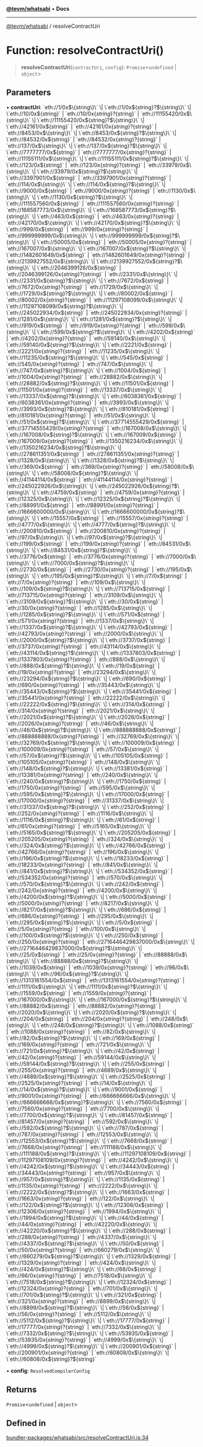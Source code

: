 [**@tevm/whatsabi**](../README.md) • **Docs**

***

[@tevm/whatsabi](../globals.md) / resolveContractUri

# Function: resolveContractUri()

> **resolveContractUri**(`contractUri`, `config`): `Promise`\<`undefined` \| `object`\>

## Parameters

• **contractUri**: \`eth://1/0x$\{string\}\` \| \`eth://1/0x$\{string\}?$\{string\}\` \| \`eth://10/0x$\{string\}\` \| \`eth://10/0x$\{string\}?$\{string\}\` \| \`eth://11155420/0x$\{string\}\` \| \`eth://11155420/0x$\{string\}?$\{string\}\` \| \`eth://42161/0x$\{string\}\` \| \`eth://42161/0x$\{string\}?$\{string\}\` \| \`eth://8453/0x$\{string\}\` \| \`eth://8453/0x$\{string\}?$\{string\}\` \| \`eth://84532/0x$\{string\}\` \| \`eth://84532/0x$\{string\}?$\{string\}\` \| \`eth://137/0x$\{string\}\` \| \`eth://137/0x$\{string\}?$\{string\}\` \| \`eth://7777777/0x$\{string\}\` \| \`eth://7777777/0x$\{string\}?$\{string\}\` \| \`eth://11155111/0x$\{string\}\` \| \`eth://11155111/0x$\{string\}?$\{string\}\` \| \`eth://123/0x$\{string\}\` \| \`eth://123/0x$\{string\}?$\{string\}\` \| \`eth://33979/0x$\{string\}\` \| \`eth://33979/0x$\{string\}?$\{string\}\` \| \`eth://3397901/0x$\{string\}\` \| \`eth://3397901/0x$\{string\}?$\{string\}\` \| \`eth://114/0x$\{string\}\` \| \`eth://114/0x$\{string\}?$\{string\}\` \| \`eth://9000/0x$\{string\}\` \| \`eth://9000/0x$\{string\}?$\{string\}\` \| \`eth://1130/0x$\{string\}\` \| \`eth://1130/0x$\{string\}?$\{string\}\` \| \`eth://111557560/0x$\{string\}\` \| \`eth://111557560/0x$\{string\}?$\{string\}\` \| \`eth://168587773/0x$\{string\}\` \| \`eth://168587773/0x$\{string\}?$\{string\}\` \| \`eth://463/0x$\{string\}\` \| \`eth://463/0x$\{string\}?$\{string\}\` \| \`eth://42170/0x$\{string\}\` \| \`eth://42170/0x$\{string\}?$\{string\}\` \| \`eth://999/0x$\{string\}\` \| \`eth://999/0x$\{string\}?$\{string\}\` \| \`eth://999999999/0x$\{string\}\` \| \`eth://999999999/0x$\{string\}?$\{string\}\` \| \`eth://50005/0x$\{string\}\` \| \`eth://50005/0x$\{string\}?$\{string\}\` \| \`eth://167007/0x$\{string\}\` \| \`eth://167007/0x$\{string\}?$\{string\}\` \| \`eth://1482601649/0x$\{string\}\` \| \`eth://1482601649/0x$\{string\}?$\{string\}\` \| \`eth://2139927552/0x$\{string\}\` \| \`eth://2139927552/0x$\{string\}?$\{string\}\` \| \`eth://2046399126/0x$\{string\}\` \| \`eth://2046399126/0x$\{string\}?$\{string\}\` \| \`eth://2331/0x$\{string\}\` \| \`eth://2331/0x$\{string\}?$\{string\}\` \| \`eth://7672/0x$\{string\}\` \| \`eth://7672/0x$\{string\}?$\{string\}\` \| \`eth://1729/0x$\{string\}\` \| \`eth://1729/0x$\{string\}?$\{string\}\` \| \`eth://80002/0x$\{string\}\` \| \`eth://80002/0x$\{string\}?$\{string\}\` \| \`eth://11297108099/0x$\{string\}\` \| \`eth://11297108099/0x$\{string\}?$\{string\}\` \| \`eth://245022934/0x$\{string\}\` \| \`eth://245022934/0x$\{string\}?$\{string\}\` \| \`eth://1281/0x$\{string\}\` \| \`eth://1281/0x$\{string\}?$\{string\}\` \| \`eth://919/0x$\{string\}\` \| \`eth://919/0x$\{string\}?$\{string\}\` \| \`eth://599/0x$\{string\}\` \| \`eth://599/0x$\{string\}?$\{string\}\` \| \`eth://4202/0x$\{string\}\` \| \`eth://4202/0x$\{string\}?$\{string\}\` \| \`eth://59140/0x$\{string\}\` \| \`eth://59140/0x$\{string\}?$\{string\}\` \| \`eth://2221/0x$\{string\}\` \| \`eth://2221/0x$\{string\}?$\{string\}\` \| \`eth://11235/0x$\{string\}\` \| \`eth://11235/0x$\{string\}?$\{string\}\` \| \`eth://545/0x$\{string\}\` \| \`eth://545/0x$\{string\}?$\{string\}\` \| \`eth://747/0x$\{string\}\` \| \`eth://747/0x$\{string\}?$\{string\}\` \| \`eth://1004/0x$\{string\}\` \| \`eth://1004/0x$\{string\}?$\{string\}\` \| \`eth://28882/0x$\{string\}\` \| \`eth://28882/0x$\{string\}?$\{string\}\` \| \`eth://11501/0x$\{string\}\` \| \`eth://11501/0x$\{string\}?$\{string\}\` \| \`eth://13337/0x$\{string\}\` \| \`eth://13337/0x$\{string\}?$\{string\}\` \| \`eth://6038361/0x$\{string\}\` \| \`eth://6038361/0x$\{string\}?$\{string\}\` \| \`eth://3993/0x$\{string\}\` \| \`eth://3993/0x$\{string\}?$\{string\}\` \| \`eth://810181/0x$\{string\}\` \| \`eth://810181/0x$\{string\}?$\{string\}\` \| \`eth://51/0x$\{string\}\` \| \`eth://51/0x$\{string\}?$\{string\}\` \| \`eth://37714555429/0x$\{string\}\` \| \`eth://37714555429/0x$\{string\}?$\{string\}\` \| \`eth://167008/0x$\{string\}\` \| \`eth://167008/0x$\{string\}?$\{string\}\` \| \`eth://167009/0x$\{string\}\` \| \`eth://167009/0x$\{string\}?$\{string\}\` \| \`eth://1350216234/0x$\{string\}\` \| \`eth://1350216234/0x$\{string\}?$\{string\}\` \| \`eth://278611351/0x$\{string\}\` \| \`eth://278611351/0x$\{string\}?$\{string\}\` \| \`eth://1328/0x$\{string\}\` \| \`eth://1328/0x$\{string\}?$\{string\}\` \| \`eth://369/0x$\{string\}\` \| \`eth://369/0x$\{string\}?$\{string\}\` \| \`eth://58008/0x$\{string\}\` \| \`eth://58008/0x$\{string\}?$\{string\}\` \| \`eth://41144114/0x$\{string\}\` \| \`eth://41144114/0x$\{string\}?$\{string\}\` \| \`eth://245022926/0x$\{string\}\` \| \`eth://245022926/0x$\{string\}?$\{string\}\` \| \`eth://4759/0x$\{string\}\` \| \`eth://4759/0x$\{string\}?$\{string\}\` \| \`eth://12325/0x$\{string\}\` \| \`eth://12325/0x$\{string\}?$\{string\}\` \| \`eth://88991/0x$\{string\}\` \| \`eth://88991/0x$\{string\}?$\{string\}\` \| \`eth://1666600000/0x$\{string\}\` \| \`eth://1666600000/0x$\{string\}?$\{string\}\` \| \`eth://15557/0x$\{string\}\` \| \`eth://15557/0x$\{string\}?$\{string\}\` \| \`eth://4777/0x$\{string\}\` \| \`eth://4777/0x$\{string\}?$\{string\}\` \| \`eth://200810/0x$\{string\}\` \| \`eth://200810/0x$\{string\}?$\{string\}\` \| \`eth://97/0x$\{string\}\` \| \`eth://97/0x$\{string\}?$\{string\}\` \| \`eth://199/0x$\{string\}\` \| \`eth://199/0x$\{string\}?$\{string\}\` \| \`eth://84531/0x$\{string\}\` \| \`eth://84531/0x$\{string\}?$\{string\}\` \| \`eth://3776/0x$\{string\}\` \| \`eth://3776/0x$\{string\}?$\{string\}\` \| \`eth://7000/0x$\{string\}\` \| \`eth://7000/0x$\{string\}?$\{string\}\` \| \`eth://2730/0x$\{string\}\` \| \`eth://2730/0x$\{string\}?$\{string\}\` \| \`eth://195/0x$\{string\}\` \| \`eth://195/0x$\{string\}?$\{string\}\` \| \`eth://7/0x$\{string\}\` \| \`eth://7/0x$\{string\}?$\{string\}\` \| \`eth://109/0x$\{string\}\` \| \`eth://109/0x$\{string\}?$\{string\}\` \| \`eth://713715/0x$\{string\}\` \| \`eth://713715/0x$\{string\}?$\{string\}\` \| \`eth://3109/0x$\{string\}\` \| \`eth://3109/0x$\{string\}?$\{string\}\` \| \`eth://30/0x$\{string\}\` \| \`eth://30/0x$\{string\}?$\{string\}\` \| \`eth://1285/0x$\{string\}\` \| \`eth://1285/0x$\{string\}?$\{string\}\` \| \`eth://571/0x$\{string\}\` \| \`eth://571/0x$\{string\}?$\{string\}\` \| \`eth://1337/0x$\{string\}\` \| \`eth://1337/0x$\{string\}?$\{string\}\` \| \`eth://42793/0x$\{string\}\` \| \`eth://42793/0x$\{string\}?$\{string\}\` \| \`eth://2000/0x$\{string\}\` \| \`eth://2000/0x$\{string\}?$\{string\}\` \| \`eth://3737/0x$\{string\}\` \| \`eth://3737/0x$\{string\}?$\{string\}\` \| \`eth://43114/0x$\{string\}\` \| \`eth://43114/0x$\{string\}?$\{string\}\` \| \`eth://1337803/0x$\{string\}\` \| \`eth://1337803/0x$\{string\}?$\{string\}\` \| \`eth://888/0x$\{string\}\` \| \`eth://888/0x$\{string\}?$\{string\}\` \| \`eth://19/0x$\{string\}\` \| \`eth://19/0x$\{string\}?$\{string\}\` \| \`eth://23294/0x$\{string\}\` \| \`eth://23294/0x$\{string\}?$\{string\}\` \| \`eth://690/0x$\{string\}\` \| \`eth://690/0x$\{string\}?$\{string\}\` \| \`eth://35443/0x$\{string\}\` \| \`eth://35443/0x$\{string\}?$\{string\}\` \| \`eth://35441/0x$\{string\}\` \| \`eth://35441/0x$\{string\}?$\{string\}\` \| \`eth://22222/0x$\{string\}\` \| \`eth://22222/0x$\{string\}?$\{string\}\` \| \`eth://314/0x$\{string\}\` \| \`eth://314/0x$\{string\}?$\{string\}\` \| \`eth://2021/0x$\{string\}\` \| \`eth://2021/0x$\{string\}?$\{string\}\` \| \`eth://2026/0x$\{string\}\` \| \`eth://2026/0x$\{string\}?$\{string\}\` \| \`eth://46/0x$\{string\}\` \| \`eth://46/0x$\{string\}?$\{string\}\` \| \`eth://888888888/0x$\{string\}\` \| \`eth://888888888/0x$\{string\}?$\{string\}\` \| \`eth://32769/0x$\{string\}\` \| \`eth://32769/0x$\{string\}?$\{string\}\` \| \`eth://100009/0x$\{string\}\` \| \`eth://100009/0x$\{string\}?$\{string\}\` \| \`eth://57/0x$\{string\}\` \| \`eth://57/0x$\{string\}?$\{string\}\` \| \`eth://105105/0x$\{string\}\` \| \`eth://105105/0x$\{string\}?$\{string\}\` \| \`eth://148/0x$\{string\}\` \| \`eth://148/0x$\{string\}?$\{string\}\` \| \`eth://13381/0x$\{string\}\` \| \`eth://13381/0x$\{string\}?$\{string\}\` \| \`eth://240/0x$\{string\}\` \| \`eth://240/0x$\{string\}?$\{string\}\` \| \`eth://1750/0x$\{string\}\` \| \`eth://1750/0x$\{string\}?$\{string\}\` \| \`eth://595/0x$\{string\}\` \| \`eth://595/0x$\{string\}?$\{string\}\` \| \`eth://17000/0x$\{string\}\` \| \`eth://17000/0x$\{string\}?$\{string\}\` \| \`eth://31337/0x$\{string\}\` \| \`eth://31337/0x$\{string\}?$\{string\}\` \| \`eth://252/0x$\{string\}\` \| \`eth://252/0x$\{string\}?$\{string\}\` \| \`eth://1116/0x$\{string\}\` \| \`eth://1116/0x$\{string\}?$\{string\}\` \| \`eth://61/0x$\{string\}\` \| \`eth://61/0x$\{string\}?$\{string\}\` \| \`eth://5165/0x$\{string\}\` \| \`eth://5165/0x$\{string\}?$\{string\}\` \| \`eth://205205/0x$\{string\}\` \| \`eth://205205/0x$\{string\}?$\{string\}\` \| \`eth://324/0x$\{string\}\` \| \`eth://324/0x$\{string\}?$\{string\}\` \| \`eth://42766/0x$\{string\}\` \| \`eth://42766/0x$\{string\}?$\{string\}\` \| \`eth://196/0x$\{string\}\` \| \`eth://196/0x$\{string\}?$\{string\}\` \| \`eth://18233/0x$\{string\}\` \| \`eth://18233/0x$\{string\}?$\{string\}\` \| \`eth://841/0x$\{string\}\` \| \`eth://841/0x$\{string\}?$\{string\}\` \| \`eth://534352/0x$\{string\}\` \| \`eth://534352/0x$\{string\}?$\{string\}\` \| \`eth://570/0x$\{string\}\` \| \`eth://570/0x$\{string\}?$\{string\}\` \| \`eth://242/0x$\{string\}\` \| \`eth://242/0x$\{string\}?$\{string\}\` \| \`eth://4200/0x$\{string\}\` \| \`eth://4200/0x$\{string\}?$\{string\}\` \| \`eth://5000/0x$\{string\}\` \| \`eth://5000/0x$\{string\}?$\{string\}\` \| \`eth://8217/0x$\{string\}\` \| \`eth://8217/0x$\{string\}?$\{string\}\` \| \`eth://686/0x$\{string\}\` \| \`eth://686/0x$\{string\}?$\{string\}\` \| \`eth://295/0x$\{string\}\` \| \`eth://295/0x$\{string\}?$\{string\}\` \| \`eth://5/0x$\{string\}\` \| \`eth://5/0x$\{string\}?$\{string\}\` \| \`eth://100/0x$\{string\}\` \| \`eth://100/0x$\{string\}?$\{string\}\` \| \`eth://250/0x$\{string\}\` \| \`eth://250/0x$\{string\}?$\{string\}\` \| \`eth://2716446429837000/0x$\{string\}\` \| \`eth://2716446429837000/0x$\{string\}?$\{string\}\` \| \`eth://25/0x$\{string\}\` \| \`eth://25/0x$\{string\}?$\{string\}\` \| \`eth://88888/0x$\{string\}\` \| \`eth://88888/0x$\{string\}?$\{string\}\` \| \`eth://1039/0x$\{string\}\` \| \`eth://1039/0x$\{string\}?$\{string\}\` \| \`eth://96/0x$\{string\}\` \| \`eth://96/0x$\{string\}?$\{string\}\` \| \`eth://1313161554/0x$\{string\}\` \| \`eth://1313161554/0x$\{string\}?$\{string\}\` \| \`eth://1111/0x$\{string\}\` \| \`eth://1111/0x$\{string\}?$\{string\}\` \| \`eth://1559/0x$\{string\}\` \| \`eth://1559/0x$\{string\}?$\{string\}\` \| \`eth://167000/0x$\{string\}\` \| \`eth://167000/0x$\{string\}?$\{string\}\` \| \`eth://88882/0x$\{string\}\` \| \`eth://88882/0x$\{string\}?$\{string\}\` \| \`eth://2020/0x$\{string\}\` \| \`eth://2020/0x$\{string\}?$\{string\}\` \| \`eth://204/0x$\{string\}\` \| \`eth://204/0x$\{string\}?$\{string\}\` \| \`eth://248/0x$\{string\}\` \| \`eth://248/0x$\{string\}?$\{string\}\` \| \`eth://1088/0x$\{string\}\` \| \`eth://1088/0x$\{string\}?$\{string\}\` \| \`eth://82/0x$\{string\}\` \| \`eth://82/0x$\{string\}?$\{string\}\` \| \`eth://169/0x$\{string\}\` \| \`eth://169/0x$\{string\}?$\{string\}\` \| \`eth://721/0x$\{string\}\` \| \`eth://721/0x$\{string\}?$\{string\}\` \| \`eth://42/0x$\{string\}\` \| \`eth://42/0x$\{string\}?$\{string\}\` \| \`eth://59144/0x$\{string\}\` \| \`eth://59144/0x$\{string\}?$\{string\}\` \| \`eth://255/0x$\{string\}\` \| \`eth://255/0x$\{string\}?$\{string\}\` \| \`eth://4689/0x$\{string\}\` \| \`eth://4689/0x$\{string\}?$\{string\}\` \| \`eth://2525/0x$\{string\}\` \| \`eth://2525/0x$\{string\}?$\{string\}\` \| \`eth://14/0x$\{string\}\` \| \`eth://14/0x$\{string\}?$\{string\}\` \| \`eth://9001/0x$\{string\}\` \| \`eth://9001/0x$\{string\}?$\{string\}\` \| \`eth://666666666/0x$\{string\}\` \| \`eth://666666666/0x$\{string\}?$\{string\}\` \| \`eth://7560/0x$\{string\}\` \| \`eth://7560/0x$\{string\}?$\{string\}\` \| \`eth://7700/0x$\{string\}\` \| \`eth://7700/0x$\{string\}?$\{string\}\` \| \`eth://81457/0x$\{string\}\` \| \`eth://81457/0x$\{string\}?$\{string\}\` \| \`eth://592/0x$\{string\}\` \| \`eth://592/0x$\{string\}?$\{string\}\` \| \`eth://787/0x$\{string\}\` \| \`eth://787/0x$\{string\}?$\{string\}\` \| \`eth://12553/0x$\{string\}\` \| \`eth://12553/0x$\{string\}?$\{string\}\` \| \`eth://7668/0x$\{string\}\` \| \`eth://7668/0x$\{string\}?$\{string\}\` \| \`eth://111188/0x$\{string\}\` \| \`eth://111188/0x$\{string\}?$\{string\}\` \| \`eth://11297108109/0x$\{string\}\` \| \`eth://11297108109/0x$\{string\}?$\{string\}\` \| \`eth://4242/0x$\{string\}\` \| \`eth://4242/0x$\{string\}?$\{string\}\` \| \`eth://34443/0x$\{string\}\` \| \`eth://34443/0x$\{string\}?$\{string\}\` \| \`eth://957/0x$\{string\}\` \| \`eth://957/0x$\{string\}?$\{string\}\` \| \`eth://1135/0x$\{string\}\` \| \`eth://1135/0x$\{string\}?$\{string\}\` \| \`eth://2222/0x$\{string\}\` \| \`eth://2222/0x$\{string\}?$\{string\}\` \| \`eth://1663/0x$\{string\}\` \| \`eth://1663/0x$\{string\}?$\{string\}\` \| \`eth://122/0x$\{string\}\` \| \`eth://122/0x$\{string\}?$\{string\}\` \| \`eth://12306/0x$\{string\}\` \| \`eth://12306/0x$\{string\}?$\{string\}\` \| \`eth://1994/0x$\{string\}\` \| \`eth://1994/0x$\{string\}?$\{string\}\` \| \`eth://44/0x$\{string\}\` \| \`eth://44/0x$\{string\}?$\{string\}\` \| \`eth://42220/0x$\{string\}\` \| \`eth://42220/0x$\{string\}?$\{string\}\` \| \`eth://288/0x$\{string\}\` \| \`eth://288/0x$\{string\}?$\{string\}\` \| \`eth://4337/0x$\{string\}\` \| \`eth://4337/0x$\{string\}?$\{string\}\` \| \`eth://50/0x$\{string\}\` \| \`eth://50/0x$\{string\}?$\{string\}\` \| \`eth://660279/0x$\{string\}\` \| \`eth://660279/0x$\{string\}?$\{string\}\` \| \`eth://1329/0x$\{string\}\` \| \`eth://1329/0x$\{string\}?$\{string\}\` \| \`eth://424/0x$\{string\}\` \| \`eth://424/0x$\{string\}?$\{string\}\` \| \`eth://66/0x$\{string\}\` \| \`eth://66/0x$\{string\}?$\{string\}\` \| \`eth://7518/0x$\{string\}\` \| \`eth://7518/0x$\{string\}?$\{string\}\` \| \`eth://12324/0x$\{string\}\` \| \`eth://12324/0x$\{string\}?$\{string\}\` \| \`eth://701/0x$\{string\}\` \| \`eth://701/0x$\{string\}?$\{string\}\` \| \`eth://321/0x$\{string\}\` \| \`eth://321/0x$\{string\}?$\{string\}\` \| \`eth://8899/0x$\{string\}\` \| \`eth://8899/0x$\{string\}?$\{string\}\` \| \`eth://56/0x$\{string\}\` \| \`eth://56/0x$\{string\}?$\{string\}\` \| \`eth://5112/0x$\{string\}\` \| \`eth://5112/0x$\{string\}?$\{string\}\` \| \`eth://17777/0x$\{string\}\` \| \`eth://17777/0x$\{string\}?$\{string\}\` \| \`eth://7332/0x$\{string\}\` \| \`eth://7332/0x$\{string\}?$\{string\}\` \| \`eth://53935/0x$\{string\}\` \| \`eth://53935/0x$\{string\}?$\{string\}\` \| \`eth://4999/0x$\{string\}\` \| \`eth://4999/0x$\{string\}?$\{string\}\` \| \`eth://200901/0x$\{string\}\` \| \`eth://200901/0x$\{string\}?$\{string\}\` \| \`eth://60808/0x$\{string\}\` \| \`eth://60808/0x$\{string\}?$\{string\}\`

• **config**: `ResolvedCompilerConfig`

## Returns

`Promise`\<`undefined` \| `object`\>

## Defined in

[bundler-packages/whatsabi/src/resolveContractUri.js:34](https://github.com/qbzzt/tevm-monorepo/blob/main/bundler-packages/whatsabi/src/resolveContractUri.js#L34)
